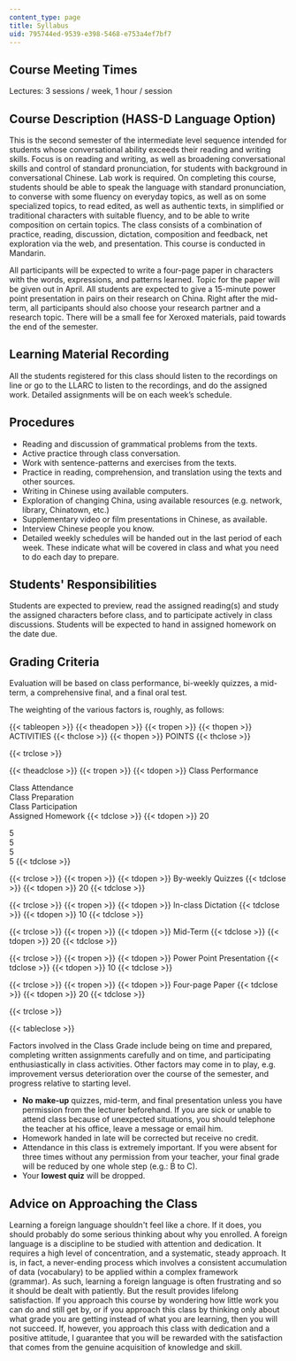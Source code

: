 ```yaml
---
content_type: page
title: Syllabus
uid: 795744ed-9539-e398-5468-e753a4ef7bf7
---
```


Course Meeting Times
--------------------

Lectures: 3 sessions / week, 1 hour / session

Course Description (HASS-D Language Option)
-------------------------------------------

This is the second semester of the intermediate level sequence intended for students whose conversational ability exceeds their reading and writing skills. Focus is on reading and writing, as well as broadening conversational skills and control of standard pronunciation, for students with background in conversational Chinese. Lab work is required. On completing this course, students should be able to speak the language with standard pronunciation, to converse with some fluency on everyday topics, as well as on some specialized topics, to read edited, as well as authentic texts, in simplified or traditional characters with suitable fluency, and to be able to write composition on certain topics. The class consists of a combination of practice, reading, discussion, dictation, composition and feedback, net exploration via the web, and presentation. This course is conducted in Mandarin.

All participants will be expected to write a four-page paper in characters with the words, expressions, and patterns learned. Topic for the paper will be given out in April. All students are expected to give a 15-minute power point presentation in pairs on their research on China. Right after the mid-term, all participants should also choose your research partner and a research topic. There will be a small fee for Xeroxed materials, paid towards the end of the semester.

Learning Material Recording
---------------------------

All the students registered for this class should listen to the recordings on line or go to the LLARC to listen to the recordings, and do the assigned work. Detailed assignments will be on each week’s schedule.

Procedures
----------

*   Reading and discussion of grammatical problems from the texts.
*   Active practice through class conversation.
*   Work with sentence-patterns and exercises from the texts.
*   Practice in reading, comprehension, and translation using the texts and other sources.
*   Writing in Chinese using available computers.
*   Exploration of changing China, using available resources (e.g. network, library, Chinatown, etc.)
*   Supplementary video or film presentations in Chinese, as available.
*   Interview Chinese people you know.
*   Detailed weekly schedules will be handed out in the last period of each week. These indicate what will be covered in class and what you need to do each day to prepare.

Students' Responsibilities
--------------------------

Students are expected to preview, read the assigned reading(s) and study the assigned characters before class, and to participate actively in class discussions. Students will be expected to hand in assigned homework on the date due.

Grading Criteria
----------------

Evaluation will be based on class performance, bi-weekly quizzes, a mid-term, a comprehensive final, and a final oral test.

The weighting of the various factors is, roughly, as follows:

{{< tableopen >}}
{{< theadopen >}}
{{< tropen >}}
{{< thopen >}}
ACTIVITIES
{{< thclose >}}
{{< thopen >}}
POINTS
{{< thclose >}}

{{< trclose >}}

{{< theadclose >}}
{{< tropen >}}
{{< tdopen >}}
Class Performance  
  
Class Attendance  
Class Preparation  
Class Participation  
Assigned Homework
{{< tdclose >}}
{{< tdopen >}}
20  
  
5  
5  
5  
5
{{< tdclose >}}

{{< trclose >}}
{{< tropen >}}
{{< tdopen >}}
By-weekly Quizzes
{{< tdclose >}}
{{< tdopen >}}
20
{{< tdclose >}}

{{< trclose >}}
{{< tropen >}}
{{< tdopen >}}
In-class Dictation
{{< tdclose >}}
{{< tdopen >}}
10
{{< tdclose >}}

{{< trclose >}}
{{< tropen >}}
{{< tdopen >}}
Mid-Term
{{< tdclose >}}
{{< tdopen >}}
20
{{< tdclose >}}

{{< trclose >}}
{{< tropen >}}
{{< tdopen >}}
Power Point Presentation
{{< tdclose >}}
{{< tdopen >}}
10
{{< tdclose >}}

{{< trclose >}}
{{< tropen >}}
{{< tdopen >}}
Four-page Paper
{{< tdclose >}}
{{< tdopen >}}
20
{{< tdclose >}}

{{< trclose >}}

{{< tableclose >}}

Factors involved in the Class Grade include being on time and prepared, completing written assignments carefully and on time, and participating enthusiastically in class activities. Other factors may come in to play, e.g. improvement versus deterioration over the course of the semester, and progress relative to starting level.

*   **No** **make-up** quizzes, mid-term, and final presentation unless you have permission from the lecturer beforehand. If you are sick or unable to attend class because of unexpected situations, you should telephone the teacher at his office, leave a message or email him.
*   Homework handed in late will be corrected but receive no credit.
*   Attendance in this class is extremely important. If you were absent for three times without any permission from your teacher, your final grade will be reduced by one whole step (e.g.: B to C).
*   Your **lowest quiz** will be dropped.

Advice on Approaching the Class
-------------------------------

Learning a foreign language shouldn't feel like a chore. If it does, you should probably do some serious thinking about why you enrolled. A foreign language is a discipline to be studied with attention and dedication. It requires a high level of concentration, and a systematic, steady approach. It is, in fact, a never-ending process which involves a consistent accumulation of data (vocabulary) to be applied within a complex framework (grammar). As such, learning a foreign language is often frustrating and so it should be dealt with patiently. But the result provides lifelong satisfaction. If you approach this course by wondering how little work you can do and still get by, or if you approach this class by thinking only about what grade you are getting instead of what you are learning, then you will not succeed. If, however, you approach this class with dedication and a positive attitude, I guarantee that you will be rewarded with the satisfaction that comes from the genuine acquisition of knowledge and skill.